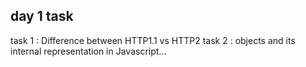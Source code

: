 day 1 task 
----------
task 1 :  Difference between HTTP1.1 vs HTTP2
task 2 : objects and its internal representation in Javascript...


